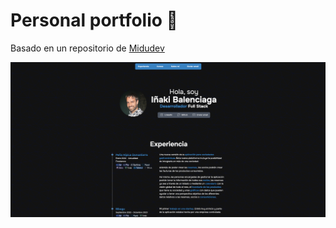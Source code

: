 # Personal portfolio 🚀

Basado en un repositorio de <a href="https://github.com/midudev">Midudev</a>

<img width="1496" alt="portfolio-image" src="./portfolio-image.png">